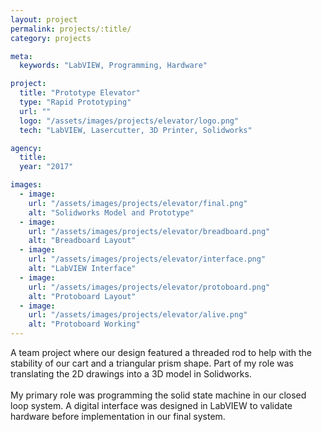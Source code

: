 ```yaml
---
layout: project
permalink: projects/:title/
category: projects

meta:
  keywords: "LabVIEW, Programming, Hardware"

project:
  title: "Prototype Elevator"
  type: "Rapid Prototyping"
  url: ""
  logo: "/assets/images/projects/elevator/logo.png"
  tech: "LabVIEW, Lasercutter, 3D Printer, Solidworks"

agency:
  title: 
  year: "2017"

images:
  - image:
    url: "/assets/images/projects/elevator/final.png"
    alt: "Solidworks Model and Prototype"
  - image:
    url: "/assets/images/projects/elevator/breadboard.png"
    alt: "Breadboard Layout"
  - image:
    url: "/assets/images/projects/elevator/interface.png"
    alt: "LabVIEW Interface"
  - image:
    url: "/assets/images/projects/elevator/protoboard.png"
    alt: "Protoboard Layout"
  - image:
    url: "/assets/images/projects/elevator/alive.png"
    alt: "Protoboard Working"
---
```

<p>
A team project where our design featured a threaded rod to help with the stability of our cart and a triangular prism shape. Part of my role was translating the 2D drawings into a 3D model in Solidworks. <br><br>
My primary role was programming the solid state machine in our closed loop system. A digital interface was designed in LabVIEW to validate hardware before implementation in our final system.
</p>